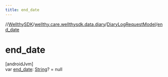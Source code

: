 ```yaml
---
title: end_date
---
```

//[WellthySDK](../../../index.html)/[wellthy.care.wellthysdk.data.diary](../index.html)/[DiaryLogRequestModel](index.html)/[end_date](end_date.html)



# end_date



[androidJvm]\
var [end_date](end_date.html): [String](https://kotlinlang.org/api/latest/jvm/stdlib/kotlin/-string/index.html)? = null




